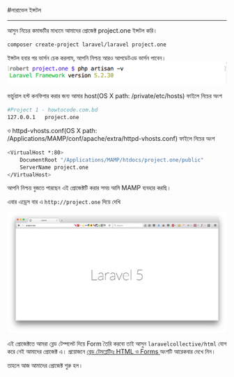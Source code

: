 #লারাভেল ইন্সটল
***
আসুন নিচের কমান্ডটির মাধ্যমে আমাদের প্রোজেক্ট project.one ইন্সটল করি।
```bash
composer create-project laravel/laravel project.one
```
ইন্সটল হবার পর ভার্সন চেক করলাম, আপনি নিশ্চয় আরও আপডেটএড ভার্সন পাবেন।
![project-1-version-check](images/project-1-version-check.png)

ভার্চুয়াল হস্ট কনফিগার করার জন্য আমার host(OS X path: /private/etc/hosts) ফাইলে নিচের অংশ
```bash
#Project 1 - howtocode.com.bd
127.0.0.1   project.one
```

ও httpd-vhosts.conf(OS X path: /Applications/MAMP/conf/apache/extra/httpd-vhosts.conf) ফাইলে নিচের অংশ
```bash
<VirtualHost *:80>
    DocumentRoot "/Applications/MAMP/htdocs/project.one/public"
    ServerName project.one
</VirtualHost>
```  
আপনি নিশ্চয় বুজতে পারছেন এই প্রোজেক্টটি করার সময় আমি MAMP ব্যবহার করছি।

এবার এড্রেস বার এ ```http://project.one``` দিয়ে দেখি

![project-1-initialize](images/project-1-initialize.png)

এই প্রোজেক্টতে আমরা ব্লেড টেম্পলেট দিয়ে Form তৈরি করবো তাই আসুন ```laravelcollective/html``` যোগ করে নেই আমাদের প্রোজেক্ট এ। প্রয়োজনে <a href='http://laravel.howtocode.com.bd/blade-template.html#%E0%A6%AC%E0%A7%8D%E0%A6%B2%E0%A7%87%E0%A6%A1-%E0%A6%9F%E0%A7%87%E0%A6%AE%E0%A6%AA%E0%A7%8D%E0%A6%B2%E0%A7%87%E0%A6%9F%E0%A6%BF%E0%A6%82%E0%A6%83-html-%E0%A6%93-forms' target='_blank'> ব্লেড টেমপ্লেটিংঃ HTML ও Forms </a> অংশটি আরেকবার দেখে নিন।

তাহলে আজ আমাদের প্রোজেক্ট শুরু হল।
